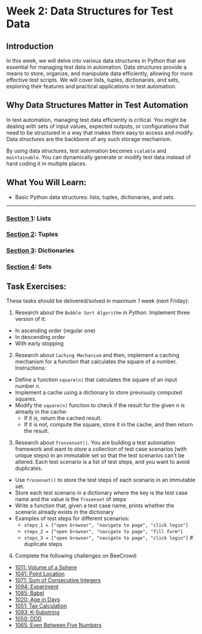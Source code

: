 # Week 2: Data Structures for Test Data

## Introduction

In this week, we will delve into various data structures in Python that are essential for managing test data in automation. Data structures provide a means to store, organize, and manipulate data efficiently, allowing for more effective test scripts. We will cover lists, tuples, dictionaries, and sets, exploring their features and practical applications in test automation.

## Why Data Structures Matter in Test Automation

In test automation, managing test data efficiently is critical. You might be dealing with sets of input values, expected outputs, or configurations that need to be structured in a way that makes them easy to access and modify. Data structures are the backbone of any such storage mechanism.

By using data structures, test automation becomes `scalable` and `maintainable`. You can dynamically generate or modify test data instead of hard coding it in multiple places.


## What You Will Learn:
- Basic Python data structures: lists, tuples, dictionaries, and sets.

---


### [Section 1](section01.md): Lists

### [Section 2](section02.md): Tuples

### [Section 3](section03.md): Dictionaries

### [Section 4](section04.md): Sets


## Task Exercises:

These tasks should be delivered/solved in maximum 1 week (next Friday):

1. Research about the `Bubble Sort Algorithm` in Python. Implement three version of it:
- In ascending order (regular one)
- In descending order
- With early stopping

2. Research about `Caching Mechanism` and then, implement a caching mechanism for a function that calculates the square of a number. Instructions:
- Define a function `square(n)` that calculates the square of an input number n.
- Implement a cache using a dictionary to store previously computed squares.
- Modify the `square(n)` function to check if the result for the given n is already in the cache:
  - If it is, return the cached result.
  - If it is not, compute the square, store it in the cache, and then return the result.

3. Research about `fronzenset()`. You are building a test automation framework and want to store a collection of test case scenarios (with unique steps) in an immutable set so that the test scenarios can’t be altered. Each test scenario is a list of test steps, and you want to avoid duplicates.
- Use `frozenset()` to store the test steps of each scenario in an immutable set.
- Store each test scenario in a dictionary where the key is the test case name and the value is the `frozenset` of steps
- Write a function that, given a test case name, prints whether the scenario already exists in the dictionary
- Examples of test steps for different scenarios:
  - `steps_1 = ["open browser", "navigate to page", "click login"]`
  - `steps_2 = ["open browser", "navigate to page", "fill form"]`
  - `steps_3 = ["open browser", "navigate to page", "click login"]`  # duplicate steps

4. Complete the following challenges on BeeCrowd:
- [1011: Volume of a Sphere](https://judge.beecrowd.com/en/problems/view/1011)
- [1041: Point Location](https://judge.beecrowd.com/en/problems/view/1041)
- [1071: Sum of Consecutive Integers](https://judge.beecrowd.com/en/problems/view/1071)
- [1094: Experiment](https://judge.beecrowd.com/en/problems/view/1094)
- [1085: Babel](https://judge.beecrowd.com/en/problems/view/1085)
- [1020: Age in Days](https://judge.beecrowd.com/en/problems/view/1020)
- [1051: Tax Calculation](https://judge.beecrowd.com/en/problems/view/1051)
- [1093: K-Substring](https://judge.beecrowd.com/en/problems/view/1093)
- [1050: DDD](https://judge.beecrowd.com/en/problems/view/1050)
- [1065: Even Between Five Numbers](https://judge.beecrowd.com/en/problems/view/1065)

